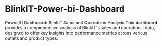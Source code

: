 # BlinkIT-Power-bi-Dashboard
Power BI Dashboard: BlinkIT Sales and Operations Analysis This dashboard provides a comprehensive analysis of BlinkIT's sales and operational data, designed to offer key insights into performance metrics across various outlets and product types.
